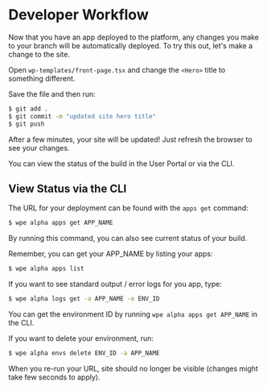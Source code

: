# Developer Workflow

Now that you have an app deployed to the platform, any changes you make to your branch will be automatically deployed. To try this out, let's make a change to the site.

Open `wp-templates/front-page.tsx` and change the `<Hero>` title to something different.

Save the file and then run:

```bash
$ git add .
$ git commit -m "updated site hero title"
$ git push
```

After a few minutes, your site will be updated! Just refresh the browser to see your changes.

You can view the status of the build in the User Portal or via the CLI.

## View Status via the CLI

The URL for your deployment can be found with the `apps get` command:

```bash
$ wpe alpha apps get APP_NAME
```

By running this command, you can also see current status of your build.

Remember, you can get your APP_NAME by listing your apps:

```bash
$ wpe alpha apps list
```

If you want to see standard output / error logs for you app, type:

```bash
$ wpe alpha logs get -a APP_NAME -e ENV_ID
```

You can get the environment ID by running `wpe alpha apps get APP_NAME` in the CLI.

If you want to delete your environment, run:

```bash
$ wpe alpha envs delete ENV_ID -a APP_NAME
```

When you re-run your URL, site should no longer be visible (changes might take few seconds to apply).
